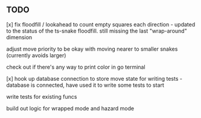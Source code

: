 ## TODO

[x] fix floodfill / lookahead to count empty squares each direction
    - updated to the status of the ts-snake floodfill.  still missing the last "wrap-around" dimension

adjust move priority to be okay with moving nearer to smaller snakes (currently avoids larger)

check out if there's any way to print color in go terminal

[x] hook up database connection to store move state for writing tests
    - database is connected, have used it to write some tests to start

write tests for existing funcs

build out logic for wrapped mode and hazard mode

